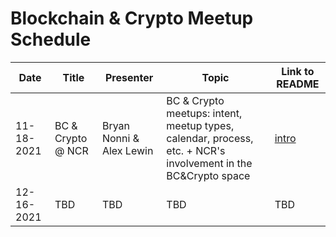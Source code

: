 # Blockchain & Crypto Meetup Schedule

|     Date    |        Title        |          Presenter       |                Topic              |                      Link to README                      |
|-------------|---------------------|--------------------------|-----------------------------------|----------------------------------------------------------|
|  11-18-2021 |  BC & Crypto @ NCR  | Bryan Nonni & Alex Lewin | BC & Crypto meetups: intent, meetup types, calendar, process, etc. + NCR's involvement in the BC&Crypto space | [intro](meetup-meetings/11-18-2021/intro.md) |
|  12-16-2021 |  TBD  | TBD | TBD | TBD |